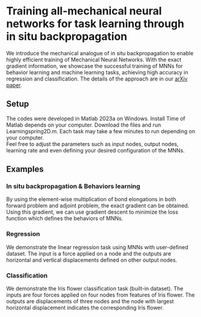 # Training all-mechanical neural networks for task learning through in situ backpropagation
We introduce the mechanical analogue of in situ backpropagation to enable highly efficient training of Mechanical Neural Networks. With the exact gradient information, we showcase the successful training of MNNs for behavior learning and machine learning tasks, achieving high accuracy in regression and classification. The details of the approach are in our [arXiv paper](https://doi.org/10.48550/arXiv.2404.15471).
## Setup
The codes were developed in Matlab 2023a on Windows. Install Time of Matlab depends on your computer. Download the files and run Learningspring2D.m. Each task may take a few minutes to run depending on your computer.<br />
Feel free to adjust the parameters such as input nodes, output nodes, learning rate and even defining your desired configuration of the MNNs.
## Examples
### In situ backpropagation & Behaviors learning
By using the element-wise multiplication of bond elongations in both forward problem and adjoint problem, the exact gradient can be obtained. Using this gradient, we can use gradient descent to minimize the loss function which defines the behaviors of MNNs.
### Regression
We demonstrate the linear regression task using MNNs with user-defined dataset. The input is a force applied on a node and the outputs are horizontal and vertical displacements defined on other output nodes.
### Classification
We demonstrate the Iris flower classification task (built-in dataset). The inputs are four forces applied on four nodes from features of Iris flower. The outputs are displacements of three nodes and the node with largest horizontal displacement indicates the corresponding Iris flower.

